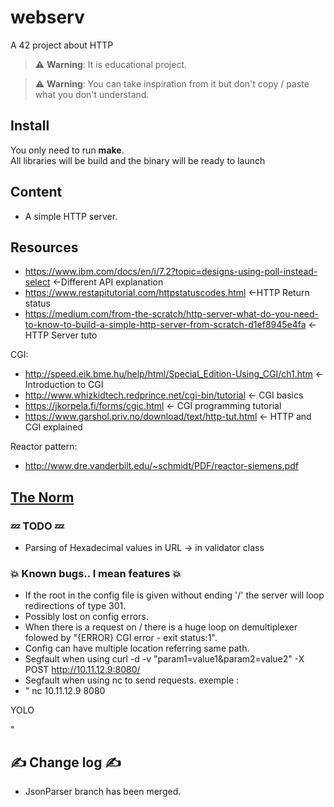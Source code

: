 # webserv
A 42 project about HTTP  

> :warning: **Warning**: It is educational project.  

> :warning: **Warning**: You can take inspiration from it but don't copy / paste what you don't understand.  

## Install  
You only need to run **make**.  
All libraries will be build and the binary will be ready to launch  

## Content
* A simple HTTP server.  
 
## Resources  
* https://www.ibm.com/docs/en/i/7.2?topic=designs-using-poll-instead-select     <-Different API explanation  
* https://www.restapitutorial.com/httpstatuscodes.html  <-HTTP Return status  
* https://medium.com/from-the-scratch/http-server-what-do-you-need-to-know-to-build-a-simple-http-server-from-scratch-d1ef8945e4fa      <-HTTP Server tuto  
 
 CGI:
* http://speed.eik.bme.hu/help/html/Special_Edition-Using_CGI/ch1.htm <- Introduction to CGI
* http://www.whizkidtech.redprince.net/cgi-bin/tutorial  <- CGI basics
* https://jkorpela.fi/forms/cgic.html  <- CGI programming tutorial
* https://www.garshol.priv.no/download/text/http-tut.html <- HTTP and CGI explained
 
 Reactor pattern:
* http://www.dre.vanderbilt.edu/~schmidt/PDF/reactor-siemens.pdf  
 
## [The Norm](.readme/norm.md)  

### :zzz: TODO :zzz:
*  Parsing of Hexadecimal values in URL -> in validator class

### :boom: Known bugs.. I mean features :boom:  
* If the root in the config file is given without ending '/' the server will loop redirections of type 301.
* Possibly lost on config errors.  
* When there is a request on / there is a huge loop on demultiplexer folowed by "{ERROR} CGI error - exit status:1".
* Config can have multiple location referring same path.
* Segfault when using curl -d -v "param1=value1&param2=value2" -X POST http://10.11.12.9:8080/ 
* Segfault when using nc to send requests. exemple :
* " nc 10.11.12.9 8080











YOLO


"
## :writing_hand: Change log :writing_hand:  
* JsonParser branch has been merged.
